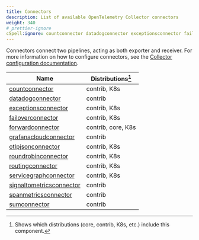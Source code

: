 ```yaml
---
title: Connectors
description: List of available OpenTelemetry Collector connectors
weight: 340
# prettier-ignore
cSpell:ignore: countconnector datadogconnector exceptionsconnector failoverconnector forwardconnector grafanacloudconnector otlpjsonconnector roundrobinconnector routingconnector servicegraphconnector signaltometricsconnector spanmetricsconnector sumconnector
---
```


Connectors connect two pipelines, acting as both exporter and receiver. For more
information on how to configure connectors, see the
[Collector configuration documentation](/docs/collector/configuration/#connectors).

<!-- BEGIN GENERATED: connector-table -->

| Name                                                                                                                                       | Distributions[^1]  |
| ------------------------------------------------------------------------------------------------------------------------------------------ | ------------------ |
| [countconnector](https://github.com/open-telemetry/opentelemetry-collector-contrib/tree/main/connector/countconnector)                     | contrib, K8s       |
| [datadogconnector](https://github.com/open-telemetry/opentelemetry-collector-contrib/tree/main/connector/datadogconnector)                 | contrib            |
| [exceptionsconnector](https://github.com/open-telemetry/opentelemetry-collector-contrib/tree/main/connector/exceptionsconnector)           | contrib, K8s       |
| [failoverconnector](https://github.com/open-telemetry/opentelemetry-collector-contrib/tree/main/connector/failoverconnector)               | contrib, K8s       |
| [forwardconnector](https://github.com/open-telemetry/opentelemetry-collector/tree/main/connector/forwardconnector)                         | contrib, core, K8s |
| [grafanacloudconnector](https://github.com/open-telemetry/opentelemetry-collector-contrib/tree/main/connector/grafanacloudconnector)       | contrib            |
| [otlpjsonconnector](https://github.com/open-telemetry/opentelemetry-collector-contrib/tree/main/connector/otlpjsonconnector)               | contrib, K8s       |
| [roundrobinconnector](https://github.com/open-telemetry/opentelemetry-collector-contrib/tree/main/connector/roundrobinconnector)           | contrib, K8s       |
| [routingconnector](https://github.com/open-telemetry/opentelemetry-collector-contrib/tree/main/connector/routingconnector)                 | contrib, K8s       |
| [servicegraphconnector](https://github.com/open-telemetry/opentelemetry-collector-contrib/tree/main/connector/servicegraphconnector)       | contrib, K8s       |
| [signaltometricsconnector](https://github.com/open-telemetry/opentelemetry-collector-contrib/tree/main/connector/signaltometricsconnector) | contrib            |
| [spanmetricsconnector](https://github.com/open-telemetry/opentelemetry-collector-contrib/tree/main/connector/spanmetricsconnector)         | contrib            |
| [sumconnector](https://github.com/open-telemetry/opentelemetry-collector-contrib/tree/main/connector/sumconnector)                         | contrib            |

[^1]:
    Shows which distributions (core, contrib, K8s, etc.) include this component.

<!-- END GENERATED: connector-table -->
